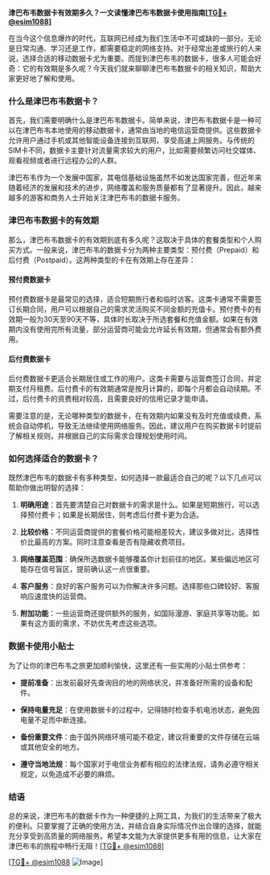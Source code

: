 **津巴布韦数据卡有效期多久？一文读懂津巴布韦数据卡使用指南[[TG💪+ @esim1088](https://t.me/s/esim1088)]**

在当今这个信息爆炸的时代，互联网已经成为我们生活中不可或缺的一部分。无论是日常沟通、学习还是工作，都需要稳定的网络支持。对于经常出差或旅行的人来说，选择合适的移动数据卡尤为重要。而提到津巴布韦的数据卡，很多人可能会好奇：它的有效期是多久呢？今天我们就来聊聊津巴布韦数据卡的相关知识，帮助大家更好地了解和使用。

### 什么是津巴布韦数据卡？

首先，我们需要明确什么是津巴布韦数据卡。简单来说，津巴布韦数据卡是一种可以在津巴布韦本地使用的移动数据卡，通常由当地的电信运营商提供。这些数据卡允许用户通过手机或其他智能设备连接到互联网，享受高速上网服务。与传统的SIM卡不同，数据卡主要针对流量需求较大的用户，比如需要频繁访问社交媒体、观看视频或者进行远程办公的人群。

津巴布韦作为一个发展中国家，其电信基础设施虽然不如发达国家完善，但近年来随着经济的发展和技术的进步，网络覆盖和服务质量都有了显著提升。因此，越来越多的游客和商务人士开始关注津巴布韦的数据卡服务。

### 津巴布韦数据卡的有效期

那么，津巴布韦数据卡的有效期到底有多久呢？这取决于具体的套餐类型和个人购买方式。一般来说，津巴布韦的数据卡分为两种主要类型：预付费（Prepaid）和后付费（Postpaid）。这两种类型的卡在有效期上存在差异：

#### 预付费数据卡
预付费数据卡是最常见的选择，适合短期旅行者和临时访客。这类卡通常不需要签订长期合同，用户可以根据自己的需求灵活购买不同金额的充值卡。预付费卡的有效期一般为30天至90天不等，具体时长取决于所选套餐和充值金额。如果在有效期内没有使用完所有流量，部分运营商可能会允许延长有效期，但通常会有额外费用。

#### 后付费数据卡
后付费数据卡更适合长期居住或工作的用户。这类卡需要与运营商签订合同，并定期支付月租费。后付费卡的有效期通常是按月计算的，即每个月都会自动续期。不过，后付费卡的资费相对较高，且需要良好的信用记录才能申请。

需要注意的是，无论哪种类型的数据卡，在有效期内如果没有及时充值或续费，系统会自动停机，导致无法继续使用网络服务。因此，建议用户在购买数据卡时提前了解相关规则，并根据自己的实际需求合理规划使用时间。

### 如何选择适合的数据卡？

既然津巴布韦的数据卡有多种类型，如何选择一款最适合自己的呢？以下几点可以帮助你做出明智的选择：

1. **明确用途**：首先要清楚自己对数据卡的需求是什么。如果是短期旅行，可以选择预付费卡；如果是长期居住，则考虑后付费卡更为合适。
   
2. **比较价格**：不同运营商提供的套餐价格可能相差较大，建议多做对比，选择性价比最高的方案。同时注意查看是否有隐藏收费项目。

3. **网络覆盖范围**：确保所选数据卡能够覆盖你计划前往的地区。某些偏远地区可能存在信号盲区，提前确认这一点很重要。

4. **客户服务**：良好的客户服务可以为你解决许多问题。选择那些口碑较好、客服响应速度快的运营商。

5. **附加功能**：一些运营商还提供额外的服务，如国际漫游、家庭共享等功能。如果有这方面的需求，不妨优先考虑这些选项。

### 数据卡使用小贴士

为了让你的津巴布韦之旅更加顺利愉快，这里还有一些实用的小贴士供参考：

- **提前准备**：出发前最好先查询目的地的网络状况，并准备好所需的设备和配件。
  
- **保持电量充足**：在使用数据卡的过程中，记得随时检查手机电池状态，避免因电量不足而中断连接。

- **备份重要文件**：由于国外网络环境可能不稳定，建议将重要的文件存储在云端或其他安全的地方。

- **遵守当地法规**：每个国家对于电信业务都有相应的法律法规，请务必遵守相关规定，以免造成不必要的麻烦。

### 结语

总的来说，津巴布韦的数据卡作为一种便捷的上网工具，为我们的生活带来了极大的便利。只要掌握了正确的使用方法，并结合自身实际情况作出合理的选择，就能充分享受到高质量的网络服务。希望本文能为大家提供更多有用的信息，让大家在津巴布韦的旅程中畅行无阻！[[TG💪+ @esim1088](https://t.me/s/esim1088)]

[[TG💪+ @esim1088](https://t.me/s/esim1088) ![Image](https://i.postimg.cc/4NQfJmqS/Snipaste-2025-05-13-00-14-12.png)]